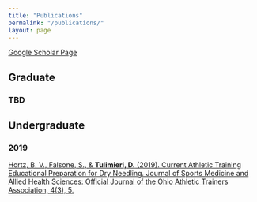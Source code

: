 ```yaml
---
title: "Publications"
permalink: "/publications/"
layout: page
---
```


[Google Scholar Page](https://scholar.google.com/citations?user=dgXjBkMAAAAJ&hl=en&oi=ao)

## Graduate 

### TBD



## Undergraduate 

### 2019

[Hortz, B. V., Falsone, S., & **Tulimieri, D.** (2019). Current Athletic Training Educational Preparation for Dry Needling. Journal of Sports Medicine and Allied Health Sciences: Official Journal of the Ohio Athletic Trainers Association, 4(3), 5.](https://scholarworks.bgsu.edu/cgi/viewcontent.cgi?article=1158&context=jsmahs)
